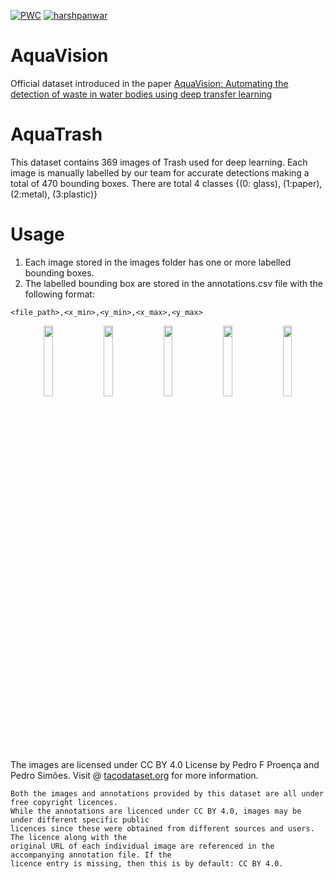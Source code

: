 [![PWC](https://img.shields.io/endpoint.svg?url=https://paperswithcode.com/badge/aquavision-automating-the-detection-of-waste/object-detection-on-aquatrash)](https://paperswithcode.com/sota/object-detection-on-aquatrash?p=aquavision-automating-the-detection-of-waste)
[![harshpanwar](https://img.shields.io/twitter/follow/harsh__panwar?style=social)](https://mobile.twitter.com/harsh__panwar)

# AquaVision
Official dataset introduced in the paper [AquaVision: Automating the detection of waste in water bodies using deep transfer learning](https://doi.org/10.1016/j.cscee.2020.100026)

# AquaTrash

This dataset contains 369 images of Trash used for deep learning. Each image is manually labelled by our team for accurate detections making a total of 470 bounding boxes. There are total 4 classes {(0: glass), (1:paper), (2:metal), (3:plastic)}

# Usage
1. Each image stored in the images folder has one or more labelled bounding boxes. 
2. The labelled bounding box are stored in the annotations.csv file with the following format:
  ```
  <file_path>,<x_min>,<y_min>,<x_max>,<y_max>
  ```



<div align="center">
  <div class="column">
    <img src="https://raw.githubusercontent.com/wiki/pedropro/TACO/images/1.png" width="17%" hspace="3">
    <img src="https://raw.githubusercontent.com/wiki/pedropro/TACO/images/2.png" width="17%" hspace="3">
    <img src="https://raw.githubusercontent.com/wiki/pedropro/TACO/images/3.png" width="17%" hspace="3">
    <img src="https://raw.githubusercontent.com/wiki/pedropro/TACO/images/4.png" width="17%" hspace="3">
    <img src="https://raw.githubusercontent.com/wiki/pedropro/TACO/images/5.png" width="17%" hspace="3">
  </div>
</div>
</br>

The images are licensed under CC BY 4.0 License by Pedro F Proença and Pedro Simões.
Visit  @ [tacodataset.org](http://tacodataset.org) for more information.
```
Both the images and annotations provided by this dataset are all under free copyright licences.
While the annotations are licenced under CC BY 4.0, images may be under different specific public 
licences since these were obtained from different sources and users. The licence along with the 
original URL of each individual image are referenced in the accompanying annotation file. If the 
licence entry is missing, then this is by default: CC BY 4.0.
```
